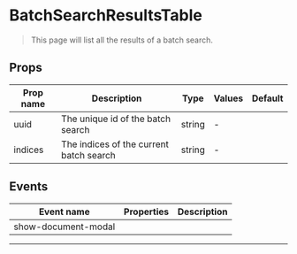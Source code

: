 # BatchSearchResultsTable

> This page will list all the results of a batch search.

## Props

| Prop name | Description                             | Type   | Values | Default |
| --------- | --------------------------------------- | ------ | ------ | ------- |
| uuid      | The unique id of the batch search       | string | -      |         |
| indices   | The indices of the current batch search | string | -      |         |

## Events

| Event name          | Properties | Description |
| ------------------- | ---------- | ----------- |
| show-document-modal |            |

---
